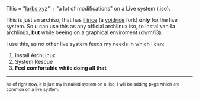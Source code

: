 This = "[larbs.xyz](https://github.com/lukesmithxyz/larbs)" + "a lot of modifications" on a Live system (.iso).

This is just an archiso, that has [illirice](https://github.com/narukeh/ilirice) (a [voidrice](https://github.com/LukeSmithxyz/voidrice) fork) __only__ for the live system. So u can use this as any official archlinux iso, to instal vanilla archlinux, __but__ while beeing on a graphical enviroment (dwm/i3).

I use this, as no other live system feeds my needs in which i can:
  1. Install ArchLinux
  2. System Rescue
  3. __Feel comfortable while doing all that__

----

<small>As of right now, it is just my installed system on a .iso, i will be adding pkgs which are common on a live system.</small>
